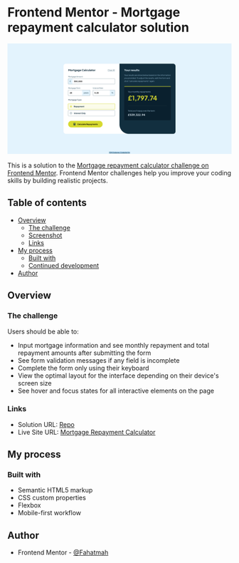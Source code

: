 # Frontend Mentor - Mortgage repayment calculator solution

![](./screenshot.png)

This is a solution to the
[Mortgage repayment calculator challenge on Frontend Mentor](https://www.frontendmentor.io/challenges/mortgage-repayment-calculator-Galx1LXK73).
Frontend Mentor challenges help you improve your coding skills by building
realistic projects.

## Table of contents

- [Overview](#overview)
  - [The challenge](#the-challenge)
  - [Screenshot](#screenshot)
  - [Links](#links)
- [My process](#my-process)
  - [Built with](#built-with)
  - [Continued development](#continued-development)
- [Author](#author)

## Overview

### The challenge

Users should be able to:

- Input mortgage information and see monthly repayment and total repayment
  amounts after submitting the form
- See form validation messages if any field is incomplete
- Complete the form only using their keyboard
- View the optimal layout for the interface depending on their device's screen
  size
- See hover and focus states for all interactive elements on the page

### Links

- Solution URL: [Repo](https://github.com/Fahatmah/mortgage_repayment_calculator.git)
- Live Site URL: [Mortgage Repayment Calculator](https://fem-mortgage-repayment-calculator.netlify.app/)

## My process

### Built with

- Semantic HTML5 markup
- CSS custom properties
- Flexbox
- Mobile-first workflow

## Author

- Frontend Mentor - [@Fahatmah](https://www.frontendmentor.io/profile/Fahatmah)
